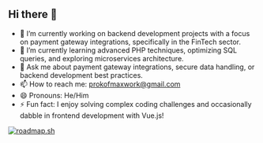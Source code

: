 ## Hi there 👋

- 🔭 I’m currently working on backend development projects with a focus on payment gateway integrations, specifically in the FinTech sector.
- 🌱 I’m currently learning advanced PHP techniques, optimizing SQL queries, and exploring microservices architecture.
- 💬 Ask me about payment gateway integrations, secure data handling, or backend development best practices.
- 📫 How to reach me: prokofmaxwork@gmail.com
- 😄 Pronouns: He/Him
- ⚡ Fun fact: I enjoy solving complex coding challenges and occasionally dabble in frontend development with Vue.js!

[![roadmap.sh](https://roadmap.sh/card/tall/66d0d984553501e3c3044086?variant=dark&roadmaps=golang)](https://roadmap.sh)
